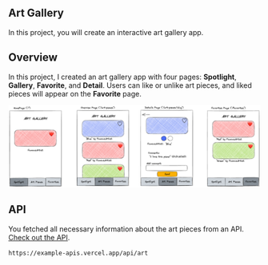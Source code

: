 ## Art Gallery

In this project, you will create an interactive art gallery app.

## Overview

In this project, I created an art gallery app with four pages: **Spotlight**, **Gallery**, **Favorite**, and **Detail**. Users can like or unlike art pieces, and liked pieces will appear on the **Favorite** page.

![wireframes](./docs/wireframes.excalidraw.png)

## API

You fetched all necessary information about the art pieces from an API. [Check out the API](https://example-apis.vercel.app/api/art).

```bash
https://example-apis.vercel.app/api/art
```
